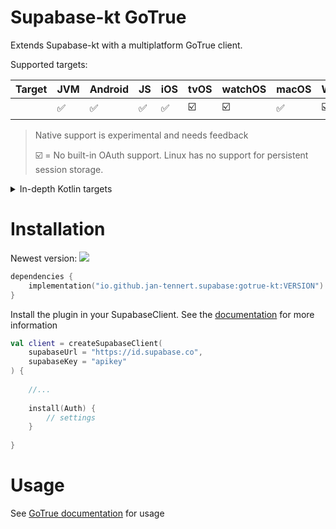 # Supabase-kt GoTrue

Extends Supabase-kt with a multiplatform GoTrue client.

Supported targets:

| Target | **JVM** | **Android** | **JS** | **iOS** | **tvOS** | **watchOS** | **macOS** | **Windows** | **Linux** |
|--------|---------|-------------|--------|---------|----------|-------------|-----------|-------------|-----------|
|        | ✅       | ✅           | ✅      | ✅       | 	☑️      | 	 ☑️        | 	 ✅       | ☑️          | ☑️        |

> Native support is experimental and needs feedback
> 
> ☑️ = No built-in OAuth support. Linux has no support for persistent session storage.

<details>

<summary>In-depth Kotlin targets</summary>

**iOS:** iosArm64, iosSimulatorArm64, iosX64

**JS**: Browser, NodeJS

**tvOS**: tvosArm64, tvosX64, tvosSimulatorArm64

**watchOS**: watchosArm64, watchosX64, watchosSimulatorArm64

**MacOS**: macosX64, macosArm64

**Windows**: mingwX64

**Linux**: linuxX64

</details>

# Installation

Newest version: [![](https://img.shields.io/github/release/supabase-community/supabase-kt?label=)](https://github.com/supabase-community/supabase-kt/releases)

```kotlin
dependencies {
    implementation("io.github.jan-tennert.supabase:gotrue-kt:VERSION")
}
```

Install the plugin in your SupabaseClient. See the [documentation](https://supabase.com/docs/reference/kotlin/initializing) for more information
```kotlin
val client = createSupabaseClient(
    supabaseUrl = "https://id.supabase.co",
    supabaseKey = "apikey"
) {
    
    //...
    
    install(Auth) {
        // settings
    }
    
}
```

# Usage

See [GoTrue documentation](https://supabase.com/docs/reference/kotlin/auth-signup) for usage